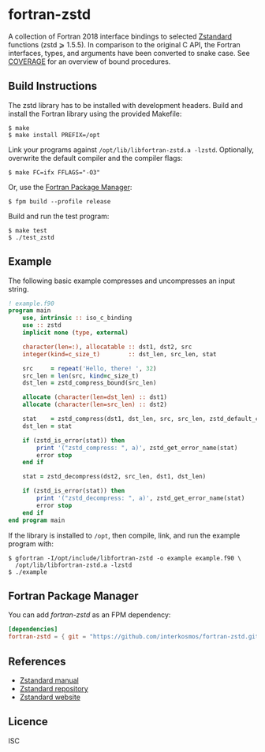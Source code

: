 # fortran-zstd

A collection of Fortran 2018 interface bindings to selected
[Zstandard](http://www.zstd.net/) functions (zstd ⩾ 1.5.5). In comparison to
the original C API, the Fortran interfaces, types, and arguments have been
converted to snake case. See [COVERAGE](COVERAGE.md) for an overview of bound
procedures.

## Build Instructions

The zstd library has to be installed with development headers. Build and
install the Fortran library using the provided Makefile:

```
$ make
$ make install PREFIX=/opt
```

Link your programs against `/opt/lib/libfortran-zstd.a -lzstd`. Optionally,
overwrite the default compiler and the compiler flags:

```
$ make FC=ifx FFLAGS="-O3"
```

Or, use the [Fortran Package Manager](https://github.com/fortran-lang/fpm):

```
$ fpm build --profile release
```

Build and run the test program:

```
$ make test
$ ./test_zstd
```

## Example

The following basic example compresses and uncompresses an input string.

```fortran
! example.f90
program main
    use, intrinsic :: iso_c_binding
    use :: zstd
    implicit none (type, external)

    character(len=:), allocatable :: dst1, dst2, src
    integer(kind=c_size_t)        :: dst_len, src_len, stat

    src     = repeat('Hello, there! ', 32)
    src_len = len(src, kind=c_size_t)
    dst_len = zstd_compress_bound(src_len)

    allocate (character(len=dst_len) :: dst1)
    allocate (character(len=src_len) :: dst2)

    stat    = zstd_compress(dst1, dst_len, src, src_len, zstd_default_c_level())
    dst_len = stat

    if (zstd_is_error(stat)) then
        print '("zstd_compress: ", a)', zstd_get_error_name(stat)
        error stop
    end if

    stat = zstd_decompress(dst2, src_len, dst1, dst_len)

    if (zstd_is_error(stat)) then
        print '("zstd_decompress: ", a)', zstd_get_error_name(stat)
        error stop
    end if
end program main
```

If the library is installed to `/opt`, then compile, link, and run the example
program with:

```
$ gfortran -I/opt/include/libfortran-zstd -o example example.f90 \
  /opt/lib/libfortran-zstd.a -lzstd
$ ./example
```

## Fortran Package Manager

You can add *fortran-zstd* as an FPM dependency:

```toml
[dependencies]
fortran-zstd = { git = "https://github.com/interkosmos/fortran-zstd.git" }
```

## References

* [Zstandard manual](http://facebook.github.io/zstd/zstd_manual.html)
* [Zstandard repository](https://github.com/facebook/zstd)
* [Zstandard website](http://www.zstd.net/)

## Licence

ISC

